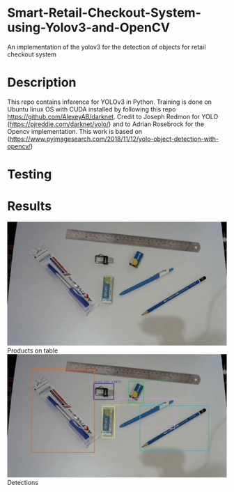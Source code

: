 
# Smart-Retail-Checkout-System-using-Yolov3-and-OpenCV
An implementation of the yolov3 for the detection of objects for retail checkout system

# Description

This repo contains inference for YOLOv3 in Python. Training is done on Ubuntu linux OS with CUDA installed by following this repo https://github.com/AlexeyAB/darknet. Credit to Joseph Redmon for YOLO (https://pjreddie.com/darknet/yolo/) and to Adrian Rosebrock for the Opencv implementation. This work is based on (https://www.pyimagesearch.com/2018/11/12/yolo-object-detection-with-opencv/)

# Testing




# Results

![alt text](https://raw.githubusercontent.com/m-ymn/smart-retail-checkout-using-yolov3/master/images/i135.jpg)
                                      Products on table
![alt text](https://raw.githubusercontent.com/m-ymn/smart-retail-checkout-using-yolov3/master/output/det.jpg)
                                         Detections
